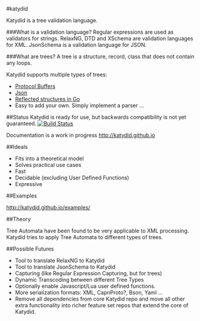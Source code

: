 #katydid

Katydid is a tree validation language.

###What is a validation language?
Regular expressions are used as validators for strings.
RelaxNG, DTD and XSchema are validation languages for XML.
JsonSchema is a validation language for JSON.

###What are trees?
A tree is a structure, record, class that does not contain any loops.

Katydid supports multiple types of trees:
 - [Protocol Buffers](http://code.google.com/p/protobuf/)
 - [Json](http://json.org/)
 - [Reflected structures in Go](http://golang.org/pkg/reflect)
 - Easy to add your own. Simply implement a parser ...

##Status
Katydid is ready for use, but backwards compatibility is not yet guaranteed.
[![Build Status](https://drone.io/github.com/katydid/katydid/status.png)](https://drone.io/github.com/katydid/katydid/latest)

Documentation is a work in progress http://katydid.github.io

##Ideals

 - Fits into a theoretical model
 - Solves practical use cases
 - Fast
 - Decidable (excluding User Defined Functions)
 - Expressive

##Examples

http://katydid.github.io/examples/

##Theory

Tree Automata have been found to be very applicable to XML processing.
Katydid tries to apply Tree Automata to different types of trees.

##Possible Futures

 - Tool to translate RelaxNG to Katydid
 - Tool to translate JsonSchema to Katydid
 - Capturing (like Regular Expression Capturing, but for trees)
 - Dynamic Transcoding between different Tree Types
 - Optionally enable Javascript/Lua user defined functions.
 - More serialization formats: XML, CapnProto?, Bson, Yaml ...
 - Remove all dependencies from core Katydid repo and move all other extra functionality into richer feature set repos that extend the core of Katydid.


